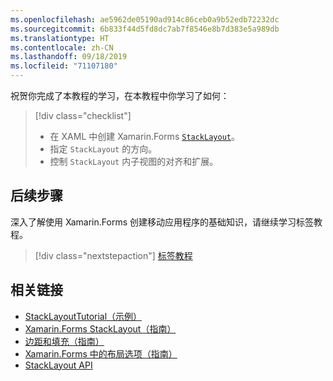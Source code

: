 ```yaml
---
ms.openlocfilehash: ae5962de05190ad914c86ceb0a9b52edb72232dc
ms.sourcegitcommit: 6b833f44d5fd8dc7ab7f8546e8b7d383e5a989db
ms.translationtype: HT
ms.contentlocale: zh-CN
ms.lasthandoff: 09/18/2019
ms.locfileid: "71107180"
---
```

祝贺你完成了本教程的学习，在本教程中你学习了如何：

> [!div class="checklist"]
>
> - 在 XAML 中创建 Xamarin.Forms [`StackLayout`](xref:Xamarin.Forms.StackLayout)。
> - 指定 `StackLayout` 的方向。
> - 控制 `StackLayout` 内子视图的对齐和扩展。

## <a name="next-steps"></a>后续步骤

深入了解使用 Xamarin.Forms 创建移动应用程序的基础知识，请继续学习标签教程。

> [!div class="nextstepaction"]
> [标签教程](~/get-started/tutorials/label/index.yml)

## <a name="related-links"></a>相关链接

- [StackLayoutTutorial（示例）](https://docs.microsoft.com/samples/xamarin/xamarin-forms-samples/getstarted-tutorials-stacklayouttutorial/)
- [Xamarin.Forms StackLayout（指南）](~/xamarin-forms/user-interface/layouts/stack-layout.md)
- [边距和填充（指南）](~/xamarin-forms/user-interface/layouts/margin-and-padding.md)
- [Xamarin.Forms 中的布局选项（指南）](~/xamarin-forms/user-interface/layouts/layout-options.md)
- [StackLayout API](xref:Xamarin.Forms.StackLayout)

